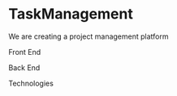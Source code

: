 # TaskManagement
We are creating a project management platform

Front End 

Back End

Technologies


